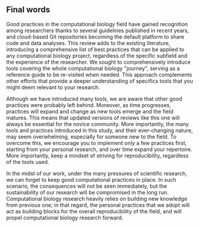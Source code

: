 ## Final words

Good practices in the computational biology field have gained recognition among researchers thanks to several guidelines published in recent years, and cloud-based Git repositories becoming the default platform to share code and data analyses. This review adds to the existing literature, introducing a comprehensive list of best practices that can be applied to any computational biology project, regardless of the specific subfield and the experience of the researcher. We sought to comprehensively introduce tools covering the whole computational biology "journey", serving as a reference guide to be re-visited when needed. This approach complements other efforts that provide a deeper understanding of specifics tools that you might deem relevant to your research.

Although we have introduced many tools, we are aware that other good practices were probably left behind. Moreover, as time progresses, practices will expand and change as new tools emerge and the field matures. This means that updated versions of reviews like this one will always be essential for the novice community. More importantly, the many tools and practices introduced in this study, and their ever-changing nature, may seem overwhelming, especially for someone new to the field. To overcome this, we encourage you to implement only a few practices first, starting from your personal research, and over time expand your repertoire. More importantly, keep a mindset of striving for reproducibility, regardless of the tools used.

In the midst of our work, under the many pressures of scientific research, we can forget to keep good computational practices in place. In such scenario, the consequences will not be seen immediately, but the sustainability of our research will be compromised in the long run. Computational biology research heavily relies on building new knowledge from previous one; in that regard, the personal practices that we adopt will act as building blocks for the overall reproducibility of the field, and will propel computational biology research forward.
